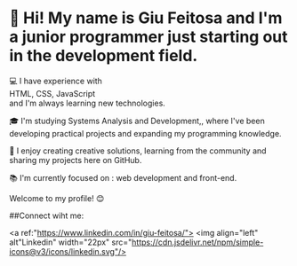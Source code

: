 
<h1>👋 Hi! My name is Giu Feitosa and I'm a junior programmer just starting out in the development field.</h1>

<p>💻 I have experience with <br>HTML, CSS, JavaScript<br> and I'm always learning new technologies.

🎓 I'm studying Systems Analysis and Development,, where I've been developing practical projects and expanding my programming knowledge.

🚀 I enjoy creating creative solutions, learning from the community and sharing my projects here on GitHub.

📚 I'm currently focused on : web development and front-end.

Welcome to my profile! 😊 </p>

##Connect wiht me:

<a ref:"https://www.linkedin.com/in/giu-feitosa/">
<img align="left" alt"Linkedin" width="22px" src="https://cdn.jsdelivr.net/npm/simple-icons@v3/icons/linkedin.svg"/> 
</a>

